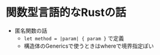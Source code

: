 関数型言語的なRustの話
==========================

* 匿名関数の話
  * `let method = |param| { param }` で定義
  * 構造体のGenericsで使うときはwhereで境界指定ぽい